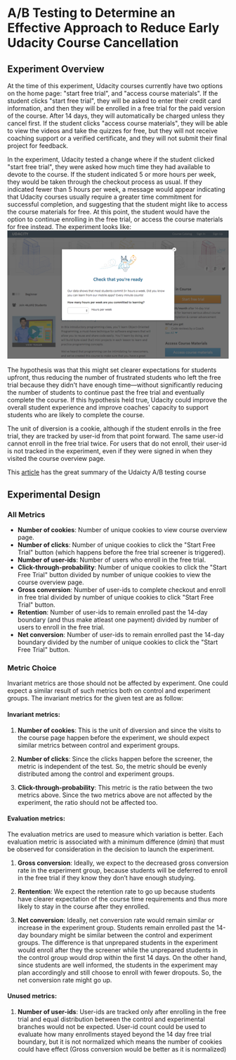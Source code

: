 A/B Testing to Determine an Effective Approach to Reduce Early Udacity Course Cancellation
==========================================================================================

Experiment Overview
----------------------

At the time of this experiment, Udacity courses currently have two options on the home page: "start free trial", and "access course materials". If the student clicks "start free trial", they will be asked to enter their credit card information, and then they will be enrolled in a free trial for the paid version of the course. After 14 days, they will automatically be charged unless they cancel first. If the student clicks "access course materials", they will be able to view the videos and take the quizzes for free, but they will not receive coaching support or a verified certificate, and they will not submit their final project for feedback.

In the experiment, Udacity tested a change where if the student clicked "start free trial", they were asked how much time they had available to devote to the course. If the student indicated 5 or more hours per week, they would be taken through the checkout process as usual. If they indicated fewer than 5 hours per week, a message would appear indicating that Udacity courses usually require a greater time commitment for successful completion, and suggesting that the student might like to access the course materials for free. At this point, the student would have the option to continue enrolling in the free trial, or access the course materials for free instead. The experiment looks like: ![Experiment Screenshot](exp_screenshot.png)

The hypothesis was that this might set clearer expectations for students upfront, thus reducing the number of frustrated students who left the free trial because they didn't have enough time—without significantly reducing the number of students to continue past the free trial and eventually complete the course. If this hypothesis held true, Udacity could improve the overall student experience and improve coaches' capacity to support students who are likely to complete the course.

The unit of diversion is a cookie, although if the student enrolls in the free trial, they are tracked by user-id from that point forward. The same user-id cannot enroll in the free trial twice. For users that do not enroll, their user-id is not tracked in the experiment, even if they were signed in when they visited the course overview page.

This [article](https://towardsdatascience.com/a-summary-of-udacity-a-b-testing-course-9ecc32dedbb1) has the great summary of the Udaicty A/B testing course

Experimental Design
-------------------

### All Metrics

* **Number of cookies**: Number of unique cookies to view course overview page.
* **Number of clicks**: Number of unique cookies to click the "Start Free Trial" button (which happens before the free trial screener is triggered).
* **Number of user-ids**: Number of users who enroll in the free trial.
* **Click-through-probability**: Number of unique cookies to click the "Start Free Trial" button divided by number of unique cookies to view the course overview page.
* **Gross conversion**: Number of user-ids to complete checkout and enroll in free trial divided by number of unique cookies to click "Start Free Trial" button.
* **Retention**: Number of user-ids to remain enrolled past the 14-day boundary (and thus make atleast one payment) divided by number of users to enroll in the free trial.
* **Net conversion**: Number of user-ids to remain enrolled past the 14-day boundary divided by the number of unique cookies to click the "Start Free Trial" button.

### Metric Choice

Invariant metrics are those should not be affected by experiment. One could expect a similar result of such metrics both on control and experiment groups.
The invariant metrics for the given test are as follow:
#### Invariant metrics:
  1. **Number of cookies**: This is the unit of diversion and since the visits to the course page happen before the experiment, we should expect similar metrics between control and experiment groups.

  2. **Number of clicks**: Since the clicks happen before the screener, the metric is independent of the test. So, the metric should be evenly distributed among the control and experiment groups.

  3. **Click-through-probability**: This metric is the ratio between the two metrics above. Since the two metrics above are not affected by the experiment, the ratio should not be affected too.


#### Evaluation metrics:
The evaluation metrics are used to measure which variation is better. Each evaluation metric is associated with a minimum difference (dmin) that must be observed for consideration in the decision to launch the experiment.
  1. **Gross conversion**: Ideally, we expect to the decreased gross conversion rate in the experiment group, because students will be deferred to enroll in the free trial if they know they don’t have enough studying. 

  2. **Rentention**: We expect the retention rate to go up because students have clearer expectation of the course time requirements and thus more likely to stay in the course after they enrolled.

  3. **Net conversion**: Ideally, net conversion rate would remain similar or increase in the experiment group. Students remain enrolled past the 14-day boundary might be similar between the control and experiment groups. The difference is that unprepared students in the experiment would enroll after they the screener while the unprepared students in the control group would drop within the first 14 days. On the other hand, since students are well informed, the students in the experiment may plan accordingly and still choose to enroll with fewer dropouts. So, the net conversion rate might go up. 


#### Unused metrics:

  1. **Number of user-ids**: User-ids are tracked only after enrolling in the free trial and equal distribution between the control and experimental branches would not be expected. User-id count could be used to evaluate how many enrollments stayed beyond the 14 day free trial boundary, but it is not normalized which means the number of cookies could have effect (Gross conversion would be better as it is normalized)



